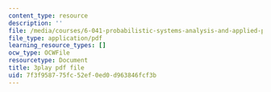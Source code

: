 ```yaml
---
content_type: resource
description: ''
file: /media/courses/6-041-probabilistic-systems-analysis-and-applied-probability-fall-2010/7f3f958775fc52ef0ed0d963846fcf3b_tBUHRpFZy0s.pdf
file_type: application/pdf
learning_resource_types: []
ocw_type: OCWFile
resourcetype: Document
title: 3play pdf file
uid: 7f3f9587-75fc-52ef-0ed0-d963846fcf3b
---
```

